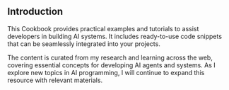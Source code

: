 ## Introduction
This Cookbook provides practical examples and tutorials to assist developers in building AI systems. It includes ready-to-use code snippets that can be seamlessly integrated into your projects.

The content is curated from my research and learning across the web, covering essential concepts for developing AI agents and systems. As I explore new topics in AI programming, I will continue to expand this resource with relevant materials.